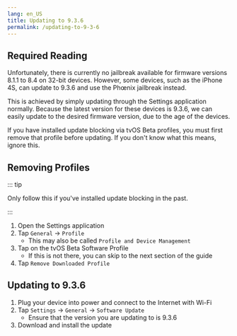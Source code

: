 ```yaml
---
lang: en_US
title: Updating to 9.3.6
permalink: /updating-to-9-3-6
---
```


## Required Reading

Unfortunately, there is currently no jailbreak available for firmware versions 8.1.1 to 8.4 on 32-bit devices. However, some devices, such as the iPhone 4S, can update to 9.3.6 and use the Phœnix jailbreak instead.

This is achieved by simply updating through the Settings application normally. Because the latest version for these devices is 9.3.6, we can easily update to the desired firmware version, due to the age of the devices.

If you have installed update blocking via tvOS Beta profiles, you must first remove that profile before updating. If you don't know what this means, ignore this.

## Removing Profiles

::: tip

Only follow this if you've installed update blocking in the past.

:::

1. Open the Settings application
1. Tap `General` -> `Profile`
    - This may also be called `Profile and Device Management`
1. Tap on the tvOS Beta Software Profile
    - If this is not there, you can skip to the next section of the guide
1. Tap `Remove Downloaded Profile`

## Updating to 9.3.6

1. Plug your device into power and connect to the Internet with Wi-Fi
1. Tap `Settings` -> `General` -> `Software Update`
    - Ensure that the version you are updating to is 9.3.6
1. Download and install the update